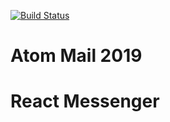 [![Build Status](https://travis-ci.org/Via04/2019-2-ATOM-Frontend-I-VASHCHENKO.svg?branch=master)](https://travis-ci.org/Via04/2019-2-ATOM-Frontend-I-VASHCHENKO)

# Atom Mail 2019

# React Messenger
